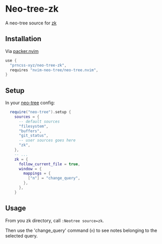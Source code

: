 # Neo-tree-zk

A neo-tree source for [zk](https://github.com/mickael-menu/zk-nvim)

## Installation

Via [packer.nvim](https://github.com/wbthomason/packer.nvim)

```lua
use {
  "prncss-xyz/neo-tree-zk",
  requires "nvim-neo-tree/neo-tree.nvim",
}
```

## Setup

In your [neo-tree](https://github.com/nvim-neo-tree/neo-tree.nvim) config:

```lua
  require("neo-tree").setup {
    sources = {
      -- default sources
      "filesystem",
      "buffers",
      "git_status",
      -- user sources goes here
      "zk",
    },
    -- ...
    zk = {
      follow_current_file = true,
      window = {
        mappings = {
          ["n"] = "change_query",
        },
      },
    }
```

## Usage

From you zk directory, call `:Neotree source=zk`.

Then use the 'change_query' command (`n`) to see notes belonging to the selected query.
